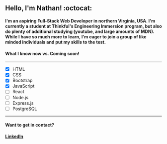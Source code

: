 ## **Hello, I'm Nathan!** :octocat:

#### I'm an aspiring Full-Stack Web Developer in northern Virginia, USA. I'm currently a student at Thinkful's Engineering Immersion program, but also do plenty of additional studying (youtube, and large amounts of MDN). While I have so much more to learn, I'm eager to join a group of like minded individuals and put my skills to the test.

#### What I know now vs. Coming soon!
-------------------------------------
- [x] HTML        
- [x] CSS
- [x] Bootstrap  
- [x] JavaScript
- [ ] React      
- [ ] Node.js
- [ ] Express.js 
- [ ] PostgreSQL   

-------------------------------------

#### Want to get in contact? 
#### [LinkedIn](https://www.linkedin.com/in/nathanielhotchkiss/)

